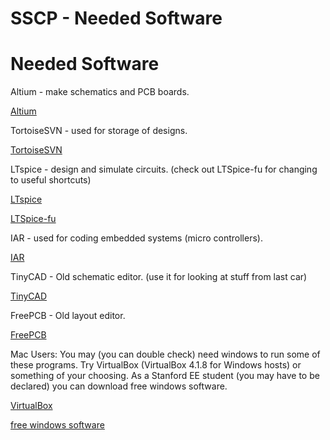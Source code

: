 # SSCP - Needed Software

# Needed Software

Altium - make schematics and PCB boards.

[Altium](/stanford.edu/testduplicationsscp/home/sscp-2012-2013/electrical-2012-2013/electrical-administation/installing-altium)

TortoiseSVN - used for storage of designs.

[TortoiseSVN](/stanford.edu/testduplicationsscp/home/sscp-2018-2019/electrical-2018-2019/svn-access)

LTspice - design and simulate circuits. (check out LTSpice-fu for changing to useful shortcuts)

[LTspice](http://www.linear.com/designtools/software/#LTspice)

[ LTSpice-fu](/stanford.edu/testduplicationsscp/home/sscp-2012-2013/electrical-2012-2013/toolchain-fu/ltspice-fu)

IAR - used for coding embedded systems (micro controllers).

[IAR](/stanford.edu/testduplicationsscp/home/sscp-2012-2013/programming-2012-2013/installing-iar)

TinyCAD - Old schematic editor. (use it for looking at stuff from last car)

[TinyCAD](http://sourceforge.net/apps/mediawiki/tinycad/index.php?title=TinyCAD)

FreePCB - Old layout editor.

[FreePCB](http://www.freepcb.com/)

Mac Users: You may (you can double check) need windows to run some of these programs. Try VirtualBox (VirtualBox 4.1.8 for Windows hosts) or something of your choosing. As a Stanford EE student (you may have to be declared) you can download free windows software.

[VirtualBox](https://www.virtualbox.org/wiki/Downloads)

[ free windows software](http://msdn.stanford.edu/)

